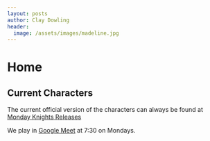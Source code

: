 ```yaml
---
layout: posts
author: Clay Dowling
header:
  image: /assets/images/madeline.jpg
---
```

# Home

## Current Characters

The current official version of the characters can always be found at [Monday Knights Releases](https://github.com/ClayDowling/mondayknights/releases)

We play in [Google Meet](https://meet.google.com/fab-azzy-teu) at 7:30
on Mondays.
